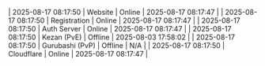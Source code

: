 | 2025-08-17 08:17:50 | Website | Online | 2025-08-17 08:17:47 |
| 2025-08-17 08:17:50 | Registration | Online | 2025-08-17 08:17:47 |
| 2025-08-17 08:17:50 | Auth Server | Online | 2025-08-17 08:17:47 |
| 2025-08-17 08:17:50 | Kezan (PvE) | Offline | 2025-08-03 17:58:02 |
| 2025-08-17 08:17:50 | Gurubashi (PvP) | Offline | N/A |
| 2025-08-17 08:17:50 | Cloudflare | Online | 2025-08-17 08:17:47 |
